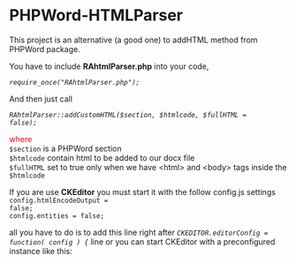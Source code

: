 # PHPWord-HTMLParser
This project is an alternative (a good one) to addHTML method from PHPWord package.

You have to include <b>RAhtmlParser.php</b> into your code,

<i><code>require_once("RAhtmlParser.php");</code></i>

And then just call

<i><code>RAhtmlParser::addCustomHTML($section, $htmlcode, $fullHTML = false);</code></i>

<span style="color: red;">where</span> <br />
    `$section` is a PHPWord section <br />
    `$htmlcode` contain html to be added to our docx file <br />
    `$fullHTML` set to true only when we have &lt;html&gt; and &lt;body&gt; tags inside the `$htmlcode`


If you are use <b>CKEditor</b> you must start it with the follow config.js settings<br />
<code>config.htmlEncodeOutput = false;</code><br />
<code>config.entities = false;</code>

all you have to do is to add this line right after <i>`CKEDITOR.editorConfig = function( config ) {`</i> line or you can start CKEditor with a preconfigured instance like this:

<code>
<script>
CKEDITOR.replace('articlecontent', /* which is an example of field that can contain html text */ { htmlEncodeOutput: false, entities: false });
</script>
</code>
